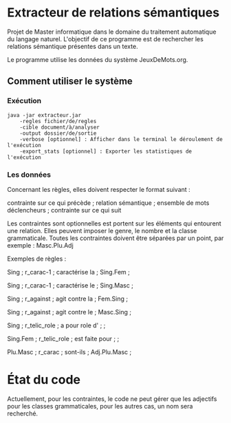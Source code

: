 # Extracteur de relations sémantiques

Projet de Master informatique dans le domaine du traitement automatique du langage naturel.
L'objectif de ce programme est de rechercher les relations sémantique présentes dans un texte.

Le programme utilise les données du système JeuxDeMots.org.

## Comment utiliser le système

### Exécution

	java -jar extracteur.jar
		-regles fichier/de/regles
		-cible document/à/analyser
		-output dossier/de/sortie
		-verbose [optionnel] : Afficher dans le terminal le déroulement de l'exécution
		-export_stats [optionnel] : Exporter les statistiques de l'exécution
    
### Les données

Concernant les règles, elles doivent respecter le format suivant :

contrainte sur ce qui précède ; relation sémantique ; ensemble de mots déclencheurs ; contrainte sur ce qui suit

Les contraintes sont optionnelles est portent sur les éléments qui entourent une relation. Elles peuvent imposer le genre, le nombre et la classe grammaticale. Toutes les contraintes doivent être séparées par un point, par exemple : Masc.Plu.Adj

Exemples de règles : 

<p/>Sing ; r_carac-1 ; caractérise la ; Sing.Fem ;  
<p/>Sing ; r_carac-1 ; caractérise le ; Sing.Masc ;
<p/>Sing ; r_against ; agit contre la ; Fem.Sing ;
<p/>Sing ; r_against ; agit contre le ; Masc.Sing ;
<p/>Sing ; r_telic_role ; a pour role d' ; ; 
<p/>Sing.Fem ; r_telic_role ; est faite pour ; ;
<p/>Plu.Masc ; r_carac ; sont-ils ; Adj.Plu.Masc ;


# État du code

Actuellement, pour les contraintes, le code ne peut gérer que les adjectifs pour les classes grammaticales, pour les autres cas, un nom sera recherché.

